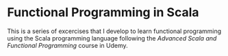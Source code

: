 # Functional Programming in Scala
This is a series of excercises that I develop to learn functional programming using the Scala programming language following the *Advanced Scala and Functional Programming* course in Udemy.

